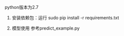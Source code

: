 python版本为2.7

1. 安装依赖包：运行
  sudo pip install -r requirements.txt

2. 模型使用
  参考predict_example.py

  

